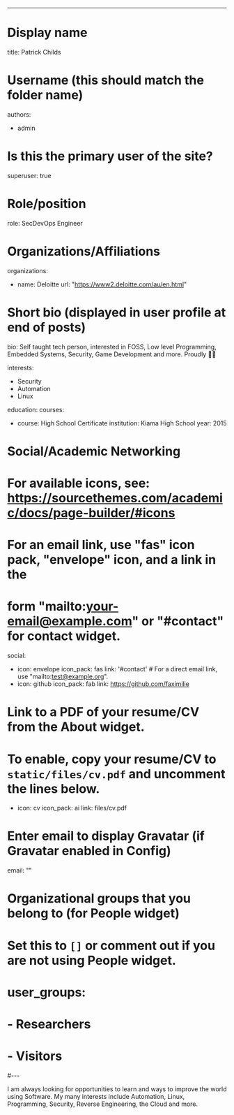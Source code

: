 ---
# Display name
title: Patrick Childs

# Username (this should match the folder name)
authors:
- admin

# Is this the primary user of the site?
superuser: true

# Role/position
role: SecDevOps Engineer

# Organizations/Affiliations
organizations:
- name: Deloitte
  url: "https://www2.deloitte.com/au/en.html"

# Short bio (displayed in user profile at end of posts)
bio: Self taught tech person, interested in FOSS, Low level Programming, Embedded Systems, Security, Game Development and more. Proudly 🏳️‍🌈

interests:
- Security
- Automation
- Linux

education:
  courses:
  - course: High School Certificate
    institution: Kiama High School
    year: 2015

# Social/Academic Networking
# For available icons, see: https://sourcethemes.com/academic/docs/page-builder/#icons
#   For an email link, use "fas" icon pack, "envelope" icon, and a link in the
#   form "mailto:your-email@example.com" or "#contact" for contact widget.
social:
- icon: envelope
  icon_pack: fas
  link: '#contact'  # For a direct email link, use "mailto:test@example.org".
- icon: github
  icon_pack: fab
  link: https://github.com/faximilie
# Link to a PDF of your resume/CV from the About widget.
# To enable, copy your resume/CV to `static/files/cv.pdf` and uncomment the lines below.  
- icon: cv
  icon_pack: ai
  link: files/cv.pdf

# Enter email to display Gravatar (if Gravatar enabled in Config)
email: ""

# Organizational groups that you belong to (for People widget)
#   Set this to `[]` or comment out if you are not using People widget.
# user_groups:
# - Researchers
# - Visitors
#---

I am always looking for opportunities to learn and ways to improve the world using Software. My many interests include Automation, Linux, Programming, Security, Reverse Engineering, the Cloud and more.
